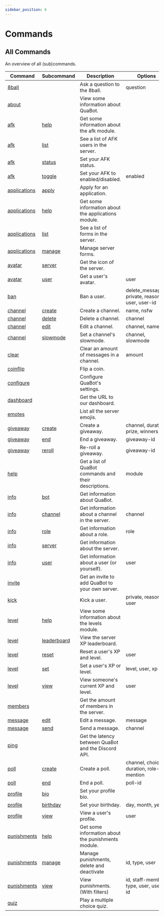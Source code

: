```yaml
---
sidebar_position: 6
---
```


# Commands

## All Commands

An overview of all (sub)commands.

<!-- !Not all hyperlinks are correct -->

| Command                       | Subcommand                  | Description                                           | Options                                         |
| ----------------------------- | --------------------------- | ----------------------------------------------------- | ----------------------------------------------- |
| [8ball](#8ball)               |                             | Ask a question to the 8ball.                          | question                                        |
| [about](#about)               |                             | View some information about QuaBot.                   |                                                 |
| [afk](#afk)                   | [help](#help)               | Get some information about the afk module.            |                                                 |
| [afk](#afk)                   | [list](#list)               | See a list of AFK users in the server.                |                                                 |
| [afk](#afk)                   | [status](#status)           | Set your AFK status.                                  |                                                 |
| [afk](#afk)                   | [toggle](#toggle)           | Set your AFK to enabled/disabled.                     | enabled                                         |
| [applications](#applications) | [apply](#apply)             | Apply for an application.                             |                                                 |
| [applications](#applications) | [help](#help)               | Get some information about the applications module.   |                                                 |
| [applications](#applications) | [list](#list)               | See a list of forms in the server.                    |                                                 |
| [applications](#applications) | [manage](#manage)           | Manage server forms.                                  |                                                 |
| [avatar](#avatar)             | [server](#server)           | Get the icon of the server.                           |                                                 |
| [avatar](#avatar)             | [user](#user)               | Get a user's avatar.                                  | user                                            |
| [ban](#ban)                   |                             | Ban a user.                                           | delete_messages, private, reason, user, user-id |
| [channel](#channel)           | [create](#create)           | Create a channel.                                     | name, nsfw                                      |
| [channel](#channel)           | [delete](#delete)           | Delete a channel.                                     | channel                                         |
| [channel](#channel)           | [edit](#edit)               | Edit a channel.                                       | channel, name                                   |
| [channel](#channel)           | [slowmode](#slowmode)       | Set a channel's slowmode.                             | channel, slowmode                               |
| [clear](#clear)               |                             | Clear an amount of messages in a channel.             | amount                                          |
| [coinflip](#coinflip)         |                             | Flip a coin.                                          |                                                 |
| [configure](#configure)       |                             | Configure QuaBot's settings.                          |                                                 |
| [dashboard](#dashboard)       |                             | Get the URL to our dashboard.                         |                                                 |
| [emotes](#emotes)             |                             | List all the server emojis.                           |                                                 |
| [giveaway](#giveaway)         | [create](#create)           | Create a giveaway.                                    | channel, duration, prize, winners               |
| [giveaway](#giveaway)         | [end](#end)                 | End a giveaway.                                       | giveaway-id                                     |
| [giveaway](#giveaway)         | [reroll](#reroll)           | Re-roll a giveaway.                                   | giveaway-id                                     |
| [help](#help)                 |                             | Get a list of QuaBot commands and their descriptions. | module                                          |
| [info](#info)                 | [bot](#bot)                 | Get information about QuaBot.                         |                                                 |
| [info](#info)                 | [channel](#channel)         | Get information about a channel in the server.        | channel                                         |
| [info](#info)                 | [role](#role)               | Get information about a role.                         | role                                            |
| [info](#info)                 | [server](#server)           | Get information about the server.                     |                                                 |
| [info](#info)                 | [user](#user)               | Get information about a user (or yourself).           | user                                            |
| [invite](#invite)             |                             | Get an invite to add QuaBot to your own server.       |                                                 |
| [kick](#kick)                 |                             | Kick a user.                                          | private, reason, user                           |
| [level](#level)               | [help](#help)               | View some information about the levels module.        |                                                 |
| [level](#level)               | [leaderboard](#leaderboard) | View the server XP leaderboard.                       |                                                 |
| [level](#level)               | [reset](#reset)             | Reset a user's XP and level.                          | user                                            |
| [level](#level)               | [set](#set)                 | Set a user's XP or level.                             | level, user, xp                                 |
| [level](#level)               | [view](#view)               | View someone's current XP and level.                  | user                                            |
| [members](#members)           |                             | Get the amount of members in the server.              |                                                 |
| [message](#message)           | [edit](#edit)               | Edit a message.                                       | message                                         |
| [message](#message)           | [send](#send)               | Send a message.                                       | channel                                         |
| [ping](#ping)                 |                             | Get the latency between QuaBot and the Discord API.   |                                                 |
| [poll](#poll)                 | [create](#create)           | Create a poll.                                        | channel, choices, duration, role-mention        |
| [poll](#poll)                 | [end](#end)                 | End a poll.                                           | poll-id                                         |
| [profile](#profile)           | [bio](#bio)                 | Set your profile bio.                                 |                                                 |
| [profile](#profile)           | [birthday](#birthday)       | Set your birthday.                                    | day, month, year                                |
| [profile](#profile)           | [view](#view)               | View a user's profile.                                | user                                            |
| [punishments](#punishments)   | [help](#help)               | Get some information about the punishments module.    |                                                 |
| [punishments](#punishments)   | [manage](#manage)           | Manage punishments, delete and deactivate             | id, type, user                                  |
| [punishments](#punishments)   | [view](#view)               | View punishments. (With filters)                      | id, staff-member, type, user, user-id           |
| [quiz](#quiz)                 |                             | Play a multiple choice quiz.                          |                                                 |

